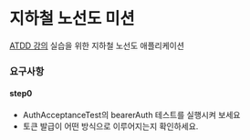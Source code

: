 # 지하철 노선도 미션
[ATDD 강의](https://edu.nextstep.camp/c/R89PYi5H) 실습을 위한 지하철 노선도 애플리케이션

### 요구사항
#### step0
- AuthAcceptanceTest의 bearerAuth 테스트를 실행시켜 보세요
- 토큰 발급이 어떤 방식으로 이루어지는지 확인하세요.